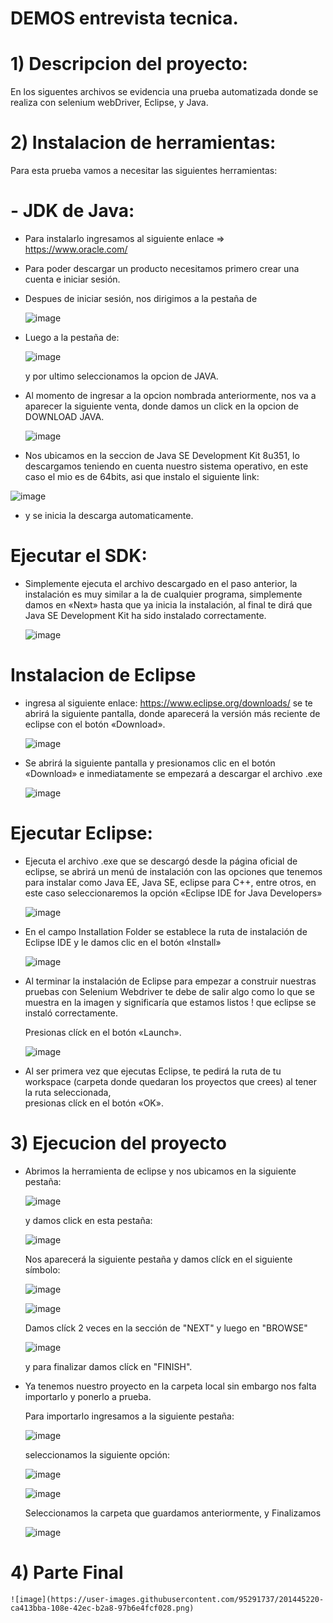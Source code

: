# DEMOS entrevista tecnica.


# 1) Descripcion del proyecto:

En los siguentes archivos se evidencia una prueba automatizada donde se realiza con 
selenium webDriver, Eclipse, y Java.


# 2) Instalacion de herramientas:

Para esta prueba vamos a necesitar las siguientes herramientas:

# - JDK de Java:
  - Para instalarlo ingresamos al siguiente enlace => https://www.oracle.com/
  - Para poder descargar un producto necesitamos primero crear una cuenta e iniciar sesión.
  - Despues de iniciar sesión, nos dirigimos a la pestaña de
 
    ![image](https://user-images.githubusercontent.com/95291737/201195783-fa474faf-b1df-4405-bf07-7a132bcb4aa4.png)
    
  - Luego a la pestaña de: 
  
    ![image](https://user-images.githubusercontent.com/95291737/201196308-fb737c12-d935-44c5-9fa3-55af23ab8707.png)
    
    y por ultimo seleccionamos la opcion de JAVA.
   
  - Al momento de ingresar a la opcion nombrada anteriormente, nos va a aparecer la siguiente venta, donde damos un click en la opcion de DOWNLOAD JAVA.
  
    ![image](https://user-images.githubusercontent.com/95291737/201207413-f9811768-a7f2-468c-a285-e2833c7272bf.png)
  
  - Nos ubicamos en la seccion de Java SE Development Kit 8u351, lo descargamos teniendo en cuenta nuestro sistema operativo, en este caso el mio es de 64bits, 
    asi que instalo el siguiente link:
  
   ![image](https://user-images.githubusercontent.com/95291737/201208069-c2f6d2a8-9ee1-414e-9b1e-09228286730b.png)
   
  - y se inicia la descarga automaticamente.
  
  # Ejecutar el SDK:
  
  - Simplemente ejecuta el archivo descargado en el paso anterior, la instalación es muy similar a la de cualquier programa, simplemente damos en «Next» hasta que ya       inicia la instalación, al final te dirá que Java SE Development Kit ha sido instalado correctamente.
 
    ![image](https://user-images.githubusercontent.com/95291737/201208904-18d80e51-e528-4ce7-bdc9-3b7ff3a564be.png)


  # Instalacion de Eclipse 
  
  - ingresa al siguiente enlace: https://www.eclipse.org/downloads/ se te abrirá la siguiente pantalla, donde aparecerá la versión más reciente de eclipse con el botón     «Download».
  
    ![image](https://user-images.githubusercontent.com/95291737/201215184-d38cb267-558d-4105-b436-c4ed57ea6ff4.png)
    
   - Se abrirá la siguiente pantalla y presionamos clic en el botón «Download» e inmediatamente se empezará a descargar el archivo .exe
   
     ![image](https://user-images.githubusercontent.com/95291737/201218837-33f1636c-67ee-4315-96c9-34a6cbcffa7f.png) 
     
  # Ejecutar Eclipse:
  
   - Ejecuta el archivo .exe que se descargó desde la página oficial de eclipse, se abrirá un menú de instalación con las opciones que tenemos para instalar como Java      EE, Java SE, eclipse para C++, entre otros, en este caso seleccionaremos la opción «Eclipse IDE for Java Developers»
   
     ![image](https://user-images.githubusercontent.com/95291737/201219687-9f55fbb1-6f5a-472c-bc69-1b7a4bc8cca0.png)

   - En el campo Installation Folder se establece la ruta de instalación de Eclipse IDE y le damos clic en el botón «Install»

     ![image](https://user-images.githubusercontent.com/95291737/201220013-d6f3dca3-2d2a-41d5-97ee-2d6fa8e02db3.png)

   - Al terminar la instalación de Eclipse para empezar a construir nuestras pruebas con Selenium Webdriver te debe de salir algo como lo que se muestra en la imagen y      significaría que estamos listos ! que eclipse se instaló correctamente. 
   
     Presionas clíck en el botón «Launch».
     
     ![image](https://user-images.githubusercontent.com/95291737/201220174-b90061b1-833c-4110-b7b2-c4cadc969642.png)

   - Al ser primera vez que ejecutas Eclipse, te pedirá la ruta de tu workspace (carpeta donde quedaran los proyectos que crees) al tener la ruta seleccionada,         
     presionas clíck en el botón «OK». 

# 3) Ejecucion del proyecto

   - Abrimos la herramienta de eclipse y nos ubicamos en la siguiente pestaña: 
   
     ![image](https://user-images.githubusercontent.com/95291737/201441034-2e1d00c0-9c50-4c93-a7dc-a47f520e38e5.png)
     
     y damos click en esta pestaña:
     
     ![image](https://user-images.githubusercontent.com/95291737/201441192-e1f40f1e-6674-4259-a2b6-efa1ebbb6420.png)
     
     Nos aparecerá la siguiente pestaña y damos clíck en el siguiente símbolo:
     
     ![image](https://user-images.githubusercontent.com/95291737/201441818-a239957f-a08f-4619-8d78-f31a375a2d4b.png)
     
     ![image](https://user-images.githubusercontent.com/95291737/201442449-7806d0ec-bebd-48b8-83e0-ffc2f49ded48.png)
     
     Damos clíck 2 veces en la sección de "NEXT" y luego en "BROWSE"
     
     ![image](https://user-images.githubusercontent.com/95291737/201443601-a58a58c4-8c90-4185-b024-85fdbe3ae14e.png)
     
     y para finalizar damos clíck en "FINISH".
     
  - Ya tenemos nuestro proyecto en la carpeta local sin embargo nos falta importarlo y ponerlo a prueba.
  
    Para importarlo ingresamos a la siguiente pestaña:
    
    ![image](https://user-images.githubusercontent.com/95291737/201444155-fc6f7961-2436-4dd6-89b9-568be774b88c.png)
    
    seleccionamos la siguiente opción:
    
    ![image](https://user-images.githubusercontent.com/95291737/201444636-3913b8d9-68d7-481e-b87f-f9b18eb433be.png)
    
    ![image](https://user-images.githubusercontent.com/95291737/201444755-09f12afe-7a76-407b-a170-8af3f29df028.png)
    
    Seleccionamos la carpeta que guardamos anteriormente, y Finalizamos
    
    ![image](https://user-images.githubusercontent.com/95291737/201444974-2a629a10-603c-46b1-82f0-f63514875e23.png)
    
# 4) Parte Final 


    ![image](https://user-images.githubusercontent.com/95291737/201445220-ca413bba-108e-42ec-b2a8-97b6e4fcf028.png)

    
    






     
     




   
   


   



   

   
   
   



